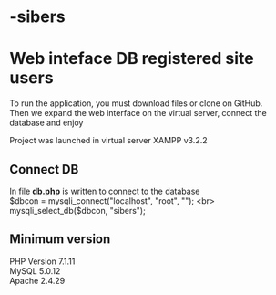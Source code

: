 # -sibers
Web inteface DB  registered site users
=====================
To run the application, you must download files or clone  on GitHub.<br>
Then we expand the web interface on the virtual server, connect the database and enjoy

Project was launched in virtual server XAMPP v3.2.2 <br>
    
Connect DB
-----------------------------------
In file **db.php** is written to connect to the database <br>
    $dbcon = mysqli_connect("localhost", "root", ""); <br>
    mysqli_select_db($dbcon, "sibers");<br>
    
Minimum version
-----------------------------------
PHP Version 7.1.11<br>
MySQL 5.0.12<br>
Apache 2.4.29<br>
